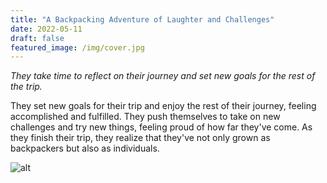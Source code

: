 ```yaml
---
title: "A Backpacking Adventure of Laughter and Challenges"
date: 2022-05-11
draft: false
featured_image: /img/cover.jpg
---
```


*They take time to reflect on their journey and set new goals for the rest of the trip.*

They set new goals for their trip and enjoy the rest of their journey, feeling accomplished and fulfilled. They push themselves to take on new challenges and try new things, feeling proud of how far they've come. As they finish their trip, they realize that they've not only grown as backpackers but also as individuals.

![alt](/ai-travel-stories/img/2a2.png)